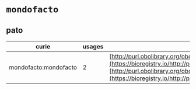 # `mondofacto`
## pato
| curie                 |   usages | nodes                                                                                                                                                                                                                                |
|-----------------------|----------|--------------------------------------------------------------------------------------------------------------------------------------------------------------------------------------------------------------------------------------|
| mondofacto:mondofacto |        2 | [http://purl.obolibrary.org/obo/PATO:0002088](https://bioregistry.io/http://purl.obolibrary.org/obo/PATO:0002088), [http://purl.obolibrary.org/obo/PATO:0002161](https://bioregistry.io/http://purl.obolibrary.org/obo/PATO:0002161) |
